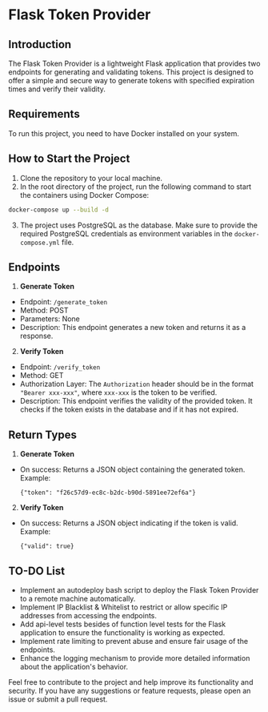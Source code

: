 # Flask Token Provider

## Introduction
The Flask Token Provider is a lightweight Flask application that provides two endpoints for generating and validating tokens. This project is designed to offer a simple and secure way to generate tokens with specified expiration times and verify their validity.

## Requirements
To run this project, you need to have Docker installed on your system.

## How to Start the Project
1. Clone the repository to your local machine.
2. In the root directory of the project, run the following command to start the containers using Docker Compose:


 ```bash
docker-compose up --build -d
```

3. The project uses PostgreSQL as the database. Make sure to provide the required PostgreSQL credentials as environment variables in the `docker-compose.yml` file.

## Endpoints
1. **Generate Token**

- Endpoint: `/generate_token`
- Method: POST
- Parameters: None
- Description: This endpoint generates a new token and returns it as a response.

2. **Verify Token**

- Endpoint: `/verify_token`
- Method: GET
- Authorization Layer: The `Authorization` header should be in the format `"Bearer xxx-xxx"`, where `xxx-xxx` is the token to be verified.
- Description: This endpoint verifies the validity of the provided token. It checks if the token exists in the database and if it has not expired.

## Return Types
1. **Generate Token**

- On success: Returns a JSON object containing the generated token.  
  Example:
  ```
  {"token": "f26c57d9-ec8c-b2dc-b90d-5891ee72ef6a"}
  ```

2. **Verify Token**

- On success: Returns a JSON object indicating if the token is valid.  
  Example:
  ```
  {"valid": true}
  ```

## TO-DO List
- Implement an autodeploy bash script to deploy the Flask Token Provider to a remote machine automatically.
- Implement IP Blacklist & Whitelist to restrict or allow specific IP addresses from accessing the endpoints.
- Add api-level tests besides of function level tests for the Flask application to ensure the functionality is working as expected.
- Implement rate limiting to prevent abuse and ensure fair usage of the endpoints.
- Enhance the logging mechanism to provide more detailed information about the application's behavior.

Feel free to contribute to the project and help improve its functionality and security. If you have any suggestions or feature requests, please open an issue or submit a pull request.

